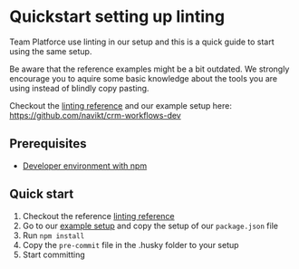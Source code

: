 # Quickstart setting up linting

Team Platforce use linting in our setup and this is a quick guide to start using the same setup.

Be aware that the reference examples might be a bit outdated. We strongly encourage you to aquire some basic knowledge about the tools you are using instead of blindly copy pasting.

Checkout the [linting reference](../reference/linting/index.md) and our example setup here: <https://github.com/navikt/crm-workflows-dev>

## Prerequisites

- [Developer environment with npm](../how-to-guides/dev-environment/index.md)

## Quick start

1. Checkout the reference [linting reference](../reference/linting/index.md)
2. Go to our [example setup](https://github.com/navikt/crm-workflows-dev) and copy the setup of our `package.json` file
3. Run `npm install`
4. Copy the `pre-commit` file in the .husky folder to your setup
5. Start committing
